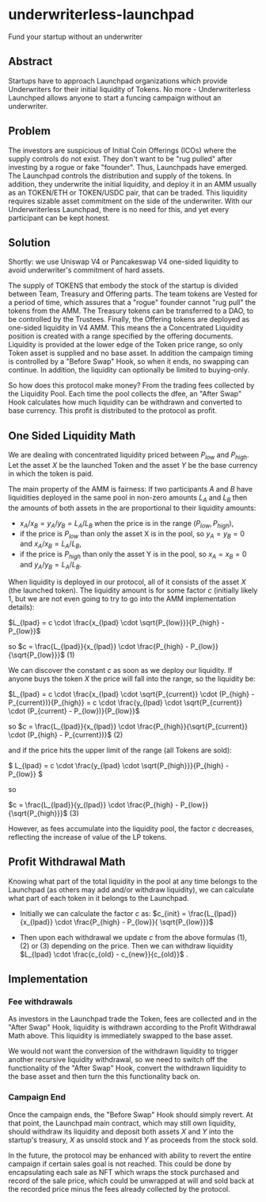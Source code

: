 # underwriterless-launchpad
Fund your startup without an underwriter

## Abstract
Startups have to approach Launchpad organizations which provide Underwriters for their initial liquidity of Tokens. No more - Underwriterless Launchped allows anyone to start a funcing campaign without an underwriter.

## Problem
The investors are suspicious of Initial Coin Offerings (ICOs) where the supply controls do not exist. They don't want to be "rug pulled" after investing by a rogue or fake "founder". Thus, Launchpads have emerged. The Launchpad controls the distribution and supply of the tokens. In addition, they underwrite the initial liquidity, and deploy it in an AMM usually as an TOKEN/ETH or  TOKEN/USDC pair, that can be traded. This liquidity requires sizable asset commitment on the side of the underwriter. With our Underwriterless Launchpad, there is no need for this, and yet every participant can be kept honest.

## Solution

Shortly: we use Uniswap V4 or Pancakeswap V4 one-sided liquidity to avoid underwriter's commitment of hard assets. 

The supply of TOKENS that embody the stock of the startup is divided between Team, Treasury and Offering parts. The team tokens are Vested for a period of time, which assures that a "rogue" founder cannot "rug pull" the tokens from the AMM. The Treasury tokens can be transferred to a DAO, to be controlled by the Trustees. Finally, the Offering tokens are deployed as one-sided liquidity in V4 AMM. This means the a Concentrated Liquidity position is created with a range specified by the offering documents. Liquidity is provided at the lower edge of the Token price range, so only Token asset is supplied and no base asset. In addition the campaign timing is controlled by a "Before Swap" Hook, so when it ends, no swapping can continue. In addition, the liquidity can optionally be limited  to buying-only.

So how does this protocol make money? From the trading fees collected by the Liquidity Pool. Each time the pool collects the dfee, an "After Swap" Hook calculates how much liquidity can be withdrawn and converted to base currency. This profit is distributed to the protocol as profit.

## One Sided Liquidity Math

We are dealing with concentrated liquidity priced between $P_{low}$ and $P_{high}$. Let the asset $X$ be the launched Token and the asset $Y$ be the base currency in which the token is paid.

The main property of the AMM is fairness:
If two participants $A$ and $B$ have liquidities deployed in the same pool in non-zero amounts $L_A$ and $L_B$ then the amounts of both assets in the are proportional to their liquidity amounts: 
- $x_A / x_B = y_A / y_B = L_A / L_B$ when the price is in the range $(P_{low}, P_{high})$,
- if the price is $P_{low}$ than only the asset X is in the pool, so $y_A = y_B = 0$ and $x_A / x_B = L_A / L_B$,
- if the price is $P_{high}$ than only the asset Y is in the pool, so $x_A = x_B = 0$ and $y_A / y_B = L_A / L_B$.

When liquidity is deployed in our protocol, all of it consists of the asset $X$ (the launched token). The liquidity amount is for some factor $c$ (initially likely $1$, but we are not even going to try to go into the AMM implementation details):

$L_{lpad} = c \cdot \frac{x_{lpad} \cdot \sqrt{P_{low}}}{P_{high} - P_{low}}$

so $c = \frac{L_{lpad}}{x_{lpad}} \cdot \frac{P_{high} - P_{low}}{\sqrt{P_{low}}}$ (1)

We can discover the constant $c$ as soon as we deploy our liquidity.
If anyone buys the token $X$ the price will fall into the range, 
so the liquidity be:


$L_{lpad} = c \cdot \frac{x_{lpad} \cdot \sqrt{P_{current}} \cdot (P_{high} - P_{current})}{P_{high}} = c \cdot \frac{y_{lpad} \cdot \sqrt{P_{current}} \cdot (P_{current} - P_{low})}{P_{low}}$

so 
$c = \frac{L_{lpad}}{x_{lpad}} \cdot \frac{P_{high}}{\sqrt{P_{current}} \cdot (P_{high} - P_{current})}$ (2)

and if the price hits the upper limit of the range (all Tokens are sold):

$
L_{lpad} = c \cdot \frac{y_{lpad} \cdot \sqrt{P_{high}}}{P_{high} - P_{low}}
$

so 

$c = \frac{L_{lpad}}{y_{lpad}} \cdot \frac{P_{high} - P_{low}}{\sqrt{P_{high}}}$ (3)

However, as fees accumulate into the liquidity pool, the factor $c$ decreases, reflecting the 
increase of value of the LP tokens.

## Profit Withdrawal Math

Knowing what part of the total liquidity in the pool at any time belongs to the Launchpad (as others may add and/or withdraw liquidity), we can calculate what part of each token in it belongs to the Launchpad.

- Initially we can calculate the factor $c$ as:
$c_{init} = \frac{L_{lpad}}{x_{lpad}} \cdot \frac{P_{high} - P_{low}}{ \sqrt{P_{low}}}$

- Then upon each withdrawal we update $c$ from the above formulas (1), (2) or (3) depending on the price. Then we can withdraw liquidity $L_{lpad} \cdot \frac{c_{old} - c_{new}}{c_{old}}$ .

## Implementation

### Fee withdrawals

As investors in the Launchpad trade the Token, fees are collected and in the "After Swap" Hook, liquidity is withdrawn according to the Profit Withdrawal Math above. This liquidity is immediately swapped to the base asset. 

We would not want the conversion of the withdrawn liquidity to trigger another recursive liquidity withdrawal, so we need to switch off the functionality of the "After Swap" Hook, convert the withdrawn liquidity to the base asset and then turn the this functionality back on.

### Campaign End

Once the campaign ends, the "Before Swap" Hook should simply revert. At that point, the Launchpad main contract, which may still own liquidity, should withdraw its liquidity and deposit both assets $X$ and $Y$ into the startup's treasury, $X$ as unsold stock and $Y$ as
proceeds from the stock sold. 

In the future, the protocol may be enhanced with ability to revert the entire campaign if certain sales goal is not reached. This could be done by encapsulating each sale as NFT which wraps the stock purchased and record of the sale price, which could be unwrapped at will and sold back at the recorded price minus the fees already collected by the protocol.

